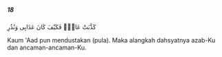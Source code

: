 ##### 18

<span class="ayah">كَذَّبَتْ عَادٌۭ فَكَيْفَ كَانَ عَذَابِى وَنُذُرِ</span>

<span class="ayah_translation">Kaum 'Aad pun mendustakan (pula). Maka alangkah dahsyatnya azab-Ku dan ancaman-ancaman-Ku.</span>
